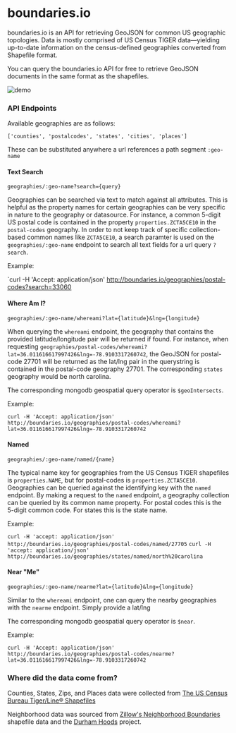 # boundaries.io

boundaries.io is an API for retrieving GeoJSON for common US geographic topologies. Data is mostly comprised of US Census TIGER data—yielding up-to-date information on the census-defined geographies converted from Shapefile format.

You can query the boundaries.io API for free to retrieve GeoJSON documents in the same format as the shapefiles.


![demo](http://i.imgur.com/syzYebz.gif)

### API Endpoints

Available geographies are as follows:

`['counties', 'postalcodes', 'states', 'cities', 'places']`

These can be substituted anywhere a url references a path segment `:geo-name`

#### Text Search

`geographies/:geo-name?search={query}`

Geographies can be searched via text to match against all attributes. This is helpful as the property names for certain geographies can be very specific in nature to the geography or datasource. For instance, a common 5-digit US postal code is contained in the property `properties.ZCTA5CE10` in the `postal-codes` geography. In order to not keep track of specific collection-based common names like `ZCTA5CE10`, a search paramter is used on the `geographies/:geo-name` endpoint to search all text fields for a url query `?search`.

Example:

`curl -H 'Accept: application/json' http://boundaries.io/geographies/postal-codes?search=33060

#### Where Am I?

`geographies/:geo-name/whereami?lat={latitude}&lng={longitude}`

When querying the `whereami` endpoint, the geography that contains the provided latitude/longitude pair will be returned if found.
For instance, when requesting `geographies/postal-codes/whereami?lat=36.011616617997426&lng=-78.9103317260742`,
the GeoJSON for postal-code 27701 will be returned as the lat/lng pair in the querystring is contained
in the postal-code geography 27701. The corresponding `states` geography would be north carolina.

The corresponding mongodb geospatial query operator is `$geoIntersects`.

Example:

`curl -H 'Accept: application/json' http://boundaries.io/geographies/postal-codes/whereami?lat=36.011616617997426&lng=-78.9103317260742`

#### Named

`geographies/:geo-name/named/{name}`

The typical name key for geographies from the US Census TIGER shapefiles is `properties.NAME`, but for postal-codes is
`properties.ZCTA5CE10`. Geographies can be queried against the identifying key with the `named` endpoint.
By making a request to the `named` endpoint, a geography collection can be queried by its common
name property. For postal codes this is the 5-digit common code. For states this is the state name.

Example:

`curl -H 'accept: application/json' http://boundaries.io/geographies/postal-codes/named/27705`
`curl -H 'accept: application/json' http://boundaries.io/geographies/states/named/north%20carolina`

#### Near "Me"

`geographies/:geo-name/nearme?lat={latitude}&lng={longitude}`

Similar to the `whereami` endpoint, one can query the nearby geographies with the `nearme` endpoint. Simply provide a lat/lng

The corresponding mongodb geospatial query operator is `$near`.

Example:

`curl -H 'Accept: application/json' http://boundaries.io/geographies/postal-codes/nearme?lat=36.011616617997426&lng=-78.9103317260742`

### Where did the data come from?

Counties, States, Zips, and Places data were collected from
[The US Census Bureau Tiger/Line® Shapefiles](https://www.census.gov/geo/maps-data/data/tiger-line.html)

Neighborhood data was sourced from
[Zillow's Neighborhood Boundaries](http://www.zillow.com/howto/api/neighborhood-boundaries.htm) shapefile
data and the [Durham Hoods](http://durhamhoods.com/) project.
